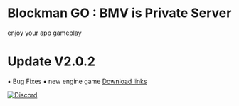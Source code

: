 # Blockman GO : BMV is Private Server
enjoy your app gameplay
# Update V2.0.2 
 • Bug Fixes
 • new engine game
[Download links](https://mega.nz/file/P0JnFRzL#EbS8ePLk7Gt0xaLdjKUdUP-Od0WIyMgC7Ke1WjvpdMc)

[![Discord](https://img.shields.io/discord/724163890803638273.svg?label=&logo=discord&logoColor=ffffff&color=7389D8&labelColor=6A7EC2)](https://discord.gg/34HbFPEu)





<!-- sillysock was here -->
